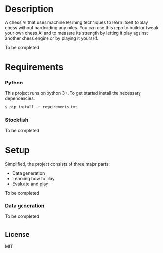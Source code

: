# Description

A chess AI that uses machine learning techniques to learn itself to play chess without hardcoding any rules.
You can use this repo to build or tweak your own chess AI and to measure its strength by letting it play against another chess engine or by playing it yourself.

To be completed

# Requirements

### Python
This project runs on python 3+.
To get started install the necessary depencencies.

```sh
$ pip install -r requirements.txt
```

### Stockfish

To be completed

# Setup

Simplified, the project consists of three major parts:
- Data generation
- Learning how to play
- Evaluate and play

To be completed

### Data generation

To be completed

#
License
----
MIT
